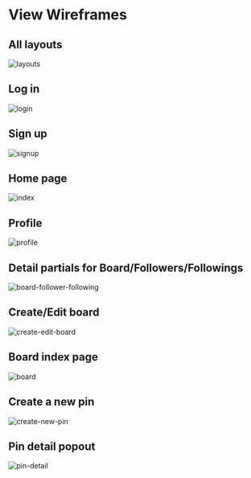 # View Wireframes

## All layouts
![layouts]

## Log in
![login]

## Sign up
![signup]

## Home page
![index]

## Profile
![profile]

## Detail partials for Board/Followers/Followings
![board-follower-following]

## Create/Edit board
![create-edit-board]

## Board index page
![board]

## Create a new pin
![create-new-pin]

## Pin detail popout
![pin-detail]

[layouts]: ./Pinitt_wireframe.png
[login]: ./00_login.png
[signup]: ./01_signup.png
[index]: ./02_index.png
[profile]: ./03_profile.png
[board-follower-following]: ./04_board_follower_following.png
[create-edit-board]: ./05_create_edit_board.png
[board]: ./06_board.png
[create-new-pin]: ./07_create_new_pin.png
[pin-detail]: ./08_pin_detail.png
